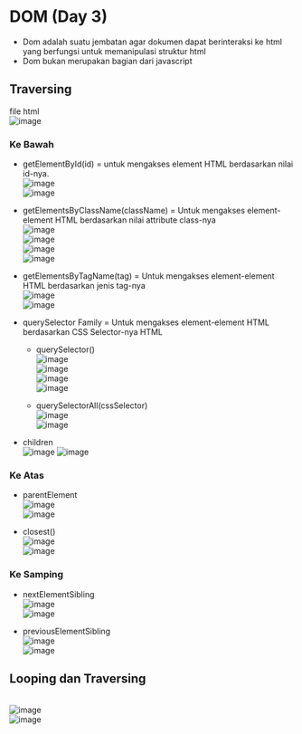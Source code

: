 # DOM (Day 3)
- Dom adalah suatu jembatan agar dokumen dapat berinteraksi ke html yang berfungsi untuk memanipulasi struktur html
- Dom bukan merupakan bagian dari javascript

## Traversing
file html
<br> ![image](https://user-images.githubusercontent.com/85721388/192695809-613ef1a1-b4cd-419d-bd27-1917e5414b9e.png)

### Ke Bawah
-	getElementById(id) = untuk mengakses element HTML berdasarkan nilai id-nya.
 <br> ![image](https://user-images.githubusercontent.com/85721388/192693611-e5de0b2f-9031-430b-b3ad-67a4b1abe693.png)
<br>![image](https://user-images.githubusercontent.com/85721388/192693715-da4078f5-a10e-4586-a9f3-39c1e376a955.png)

-	getElementsByClassName(className) = Untuk mengakses element-element HTML berdasarkan nilai attribute class-nya
 <br>![image](https://user-images.githubusercontent.com/85721388/192696602-973c5f67-e0ed-4f9a-a08c-6fe0c5801b2c.png) 
 <br>![image](https://user-images.githubusercontent.com/85721388/192696487-3cc90191-1108-4eeb-a1f8-17fb5854de8d.png)
 <br>![image](https://user-images.githubusercontent.com/85721388/192696714-961d094f-da40-4087-a20e-5e241cb81aa6.png)
 <br>![image](https://user-images.githubusercontent.com/85721388/192696799-4d2b93fe-6dea-461a-a359-281de1a5c83a.png)

-	getElementsByTagName(tag) = Untuk mengakses element-element HTML berdasarkan jenis tag-nya
<br> ![image](https://user-images.githubusercontent.com/85721388/192694554-85c33e55-f6d0-4c38-97fe-ae820fa64507.png)
<br> ![image](https://user-images.githubusercontent.com/85721388/192694628-fc5daeae-ee88-43a2-a718-5f7d002936df.png)

-	querySelector Family  = Untuk mengakses element-element HTML berdasarkan CSS Selector-nya HTML
    - querySelector()
    <br> ![image](https://user-images.githubusercontent.com/85721388/192697347-d76fe400-2267-4ad1-82c5-8a92ed73d027.png)
    <br> ![image](https://user-images.githubusercontent.com/85721388/192697355-7a5968a1-ed9a-4f54-8b19-36d3da2db1df.png)
    <br> ![image](https://user-images.githubusercontent.com/85721388/192697367-fd7b63ee-cdfa-454a-9c39-eec14f826911.png)
    <br> ![image](https://user-images.githubusercontent.com/85721388/192697381-16c6c5fe-d3d7-4d78-9b12-cfaf3efa0c27.png)

    - querySelectorAll(cssSelector)
    <br> ![image](https://user-images.githubusercontent.com/85721388/192694858-1784d8da-ce89-458c-a83c-0e3a55251889.png)
    <br> ![image](https://user-images.githubusercontent.com/85721388/192697597-bad4b604-db88-4af5-9b93-af1c73c78925.png)

- children
<br>![image](https://user-images.githubusercontent.com/85721388/192694357-e59e5d50-c6dd-4409-ad6f-5f6adb1b0312.png)
![image](https://user-images.githubusercontent.com/85721388/192694419-391bef0f-f729-4443-811d-b2171f1cd402.png)


### Ke Atas
- parentElement
<br> ![image](https://user-images.githubusercontent.com/85721388/192694997-9e29e7e7-670a-4965-87ce-8d8db6e50b25.png)
<br> ![image](https://user-images.githubusercontent.com/85721388/192697867-40534601-80fb-4652-8b58-c7684bc9048d.png)

- closest()
<br> ![image](https://user-images.githubusercontent.com/85721388/192695071-a3b54883-7ae8-4f10-ae99-c63e4bcdf469.png)
<br> ![image](https://user-images.githubusercontent.com/85721388/192697844-0cafc357-6976-462f-8f95-f7836c5bbfbe.png)

### Ke Samping
- nextElementSibling
<br> ![image](https://user-images.githubusercontent.com/85721388/192695172-5301aff0-f9ac-4c4c-a55d-639eab19f2e0.png)
<br> ![image](https://user-images.githubusercontent.com/85721388/192695447-d3fb83fe-f61e-4188-bef1-a9183028d71c.png)

- previousElementSibling
<br> ![image](https://user-images.githubusercontent.com/85721388/192695110-5755ce69-7fec-47e9-949e-ee22fb267cb2.png)
<br> ![image](https://user-images.githubusercontent.com/85721388/192695501-b15a41d1-9490-4c4c-94c7-94ca15ebde48.png)

## Looping dan Traversing
<br> ![image](https://user-images.githubusercontent.com/85721388/192695620-762b0f2c-751a-43e1-90fe-2c4c14ba5cf3.png)
<br> ![image](https://user-images.githubusercontent.com/85721388/192695676-1e68734e-2846-416b-bc94-3f0ed4ddbac4.png)

